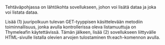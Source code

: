 Tehtäväpohjassa on lähtökohta sovellukseen, johon voi lisätä dataa ja joka voi listata dataa.

Lisää (1) juuripolkuun tulevan GET-tyyppisen käsittelevään metodiin toiminnallisuus, jonka avulla kontrollerissa 
oleva listamuuttuja on Thymeleafin käytettävissä. Tämän jälkeen, lisää (2) sovellukseen liittyvälle HTML-sivulle 
listalla olevien arvojen tulostaminen th:each-komennon avulla.
